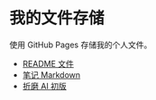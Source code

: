 # 我的文件存储

使用 GitHub Pages 存储我的个人文件。

- [README 文件](README.md)
- [笔记 Markdown](笔记Markdown.ipynb)
- [折磨 AI 初版](折磨AI初版.ipynb)
